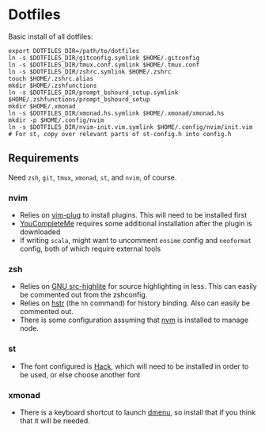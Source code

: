 # Dotfiles

Basic install of all dotfiles:

```
export DOTFILES_DIR=/path/to/dotfiles
ln -s $DOTFILES_DIR/gitconfig.symlink $HOME/.gitconfig
ln -s $DOTFILES_DIR/tmux.conf.symlink $HOME/.tmux.conf
ln -s $DOTFILES_DIR/zshrc.symlink $HOME/.zshrc
touch $HOME/.zshrc.alias
mkdir $HOME/.zshfunctions
ln -s $DOTFILES_DIR/prompt_bshourd_setup.symlink $HOME/.zshfunctions/prompt_bshourd_setup
mkdir $HOME/.xmonad
ln -s $DOTFILES_DIR/xmonad.hs.symlink $HOME/.xmonad/xmonad.hs
mkdir -p $HOME/.config/nvim
ln -s $DOTFILES_DIR/nvim-init.vim.symlink $HOME/.config/nvim/init.vim
# For st, copy over relevant parts of st-config.h into config.h
```

## Requirements

Need `zsh`, `git`, `tmux`, `xmonad`, `st`, and `nvim`, of course.

### nvim

* Relies on [vim-plug](https://github.com/junegunn/vim-plug) to install plugins.
    This will need to be installed first
* [YouCompleteMe](https://github.com/Valloric/YouCompleteMe) requires some
    additional installation after the plugin is downloaded
* If writing `scala`, might want to uncomment `ensime` config and `neoformat`
    config, both of which require external tools

### zsh

* Relies on [GNU
    src-highlite](https://www.gnu.org/software/src-highlite/source-highlight.html#Download)
    for source highlighting in less. This can easily be commented out from the
    zshconfig.
* Relies on [hstr](https://github.com/dvorka/hstr) (the `hh` command) for
    history binding. Also can easily be commented out.
* There is some configuration assuming that
    [nvm](https://github.com/creationix/nvm) is installed to manage node.

### st

* The font configured is [Hack](https://sourcefoundry.org/hack/), which will
    need to be installed in order to be used, or else choose another font

### xmonad

* There is a keyboard shortcut to launch
    [dmenu](https://tools.suckless.org/dmenu/), so install that if you think
    that it will be needed.
